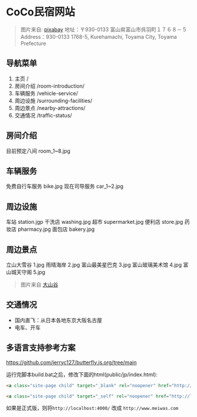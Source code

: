 # CoCo民宿网站
> 图片来自: [pixabay](https://pixabay.com/)
地址：〒930-0133 富山県富山市呉羽町１７６８－５
Address：930-0133 1768-5, Kurehamachi, Toyama City, Toyama Prefecture

## 导航菜单
1. 主页             /
2. 房间介绍         /room-introduction/
3. 车辆服务         /vehicle-service/
4. 周边设施         /surrounding-facilities/
5. 周边景点         /nearby-attractions/
6. 交通情况         /traffic-status/

## 房间介绍
目前预定八间    room_1~8.jpg

## 车辆服务
免费自行车服务  bike.jpg
现在司导服务    car_1~2.jpg

## 周边设施
车站    station.jgp
干洗店  washing.jpg
超市    supermarket.jpg
便利店  store.jpg
药妆店  pharmacy.jpg
面包店  bakery.jpg

## 周边景点
立山大雪谷      1.jpg
雨晴海岸        2.jpg
富山最美星巴克  3.jpg
富山玻璃美术馆  4.jpg
富山城天守阁    5.jpg
> 图片来自 [大山谷](http://www.dashangu.com/)

## 交通情况
- 国内直飞：从日本各地东京大阪名古屋
- 电车、开车

## 多语言支持参考方案
https://github.com/jerryc127/butterfly.js.org/tree/main


运行完脚本build.bat之后，修改下面的html(public/jp/index.html):
```html
<a class="site-page child" target="_blank" rel="noopener" href="http://localhost:4000/"><i class="fa-fw fa-fw fas fa-c"></i> <span>中文</span></a>

<a class="site-page child" target="_self" rel="noopener" href="http://localhost:4000/"><i class="fa-fw fa-fw fas fa-c"></i> <span>中文</span></a>
```
如果是正式版，则将`http://localhost:4000/` 改成 `http://www.meiwas.com`
